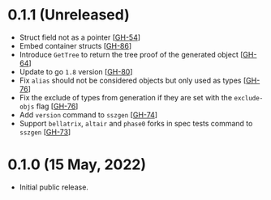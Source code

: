 
# 0.1.1 (Unreleased)

- Struct field not as a pointer [[GH-54](https://github.com/ferranbt/fastssz/issues/54)]
- Embed container structs [[GH-86](https://github.com/ferranbt/fastssz/issues/86)]
- Introduce `GetTree` to return the tree proof of the generated object [[GH-64](https://github.com/ferranbt/fastssz/issues/64)]
- Update to go `1.8` version [[GH-80](https://github.com/ferranbt/fastssz/issues/80)]
- Fix `alias` should not be considered objects but only used as types [[GH-76](https://github.com/ferranbt/fastssz/issues/76)]
- Fix the exclude of types from generation if they are set with the `exclude-objs` flag [[GH-76](https://github.com/ferranbt/fastssz/issues/76)]
- Add `version` command to `sszgen` [[GH-74](https://github.com/ferranbt/fastssz/issues/74)]
- Support `bellatrix`, `altair` and `phase0` forks in spec tests command to `sszgen` [[GH-73](https://github.com/ferranbt/fastssz/issues/73)]

# 0.1.0 (15 May, 2022)

- Initial public release.
